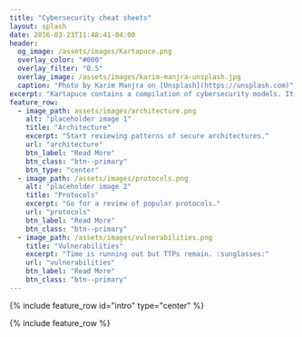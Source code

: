 ```yaml
---
title: "Cybersecurity cheat sheets"
layout: splash
date: 2016-03-23T11:48:41-04:00
header:
  og_image: /assets/images/Kartapuce.png
  overlay_color: "#000"
  overlay_filter: "0.5"
  overlay_image: /assets/images/karim-manjra-unsplash.jpg
  caption: "Photo by Karim Manjra on [Unsplash](https://unsplash.com)"
excerpt: "Kartapuce contains a compilation of cybersecurity models. It details secure architecture patterns, and explains some of the most widely used security protocols."
feature_row:
  - image_path: assets/images/architecture.png
    alt: "placeholder image 1"
    title: "Architecture"
    excerpt: "Start reviewing patterns of secure architectures."
    url: "architecture"
    btn_label: "Read More"
    btn_class: "btn--primary"
    btn_type: "center"
  - image_path: /assets/images/protocols.png
    alt: "placeholder image 2"
    title: "Protocols"
    excerpt: "Go for a review of popular protocols."
    url: "protocols"
    btn_label: "Read More"
    btn_class: "btn--primary"
  - image_path: /assets/images/vulnerabilities.png
    title: "Vulnerabilities"
    excerpt: "Time is running out but TTPs remain. :sunglasses:"
    url: "vulnerabilities"
    btn_label: "Read More"
    btn_class: "btn--primary"
---
```


{% include feature_row id="intro" type="center" %}

{% include feature_row %}

